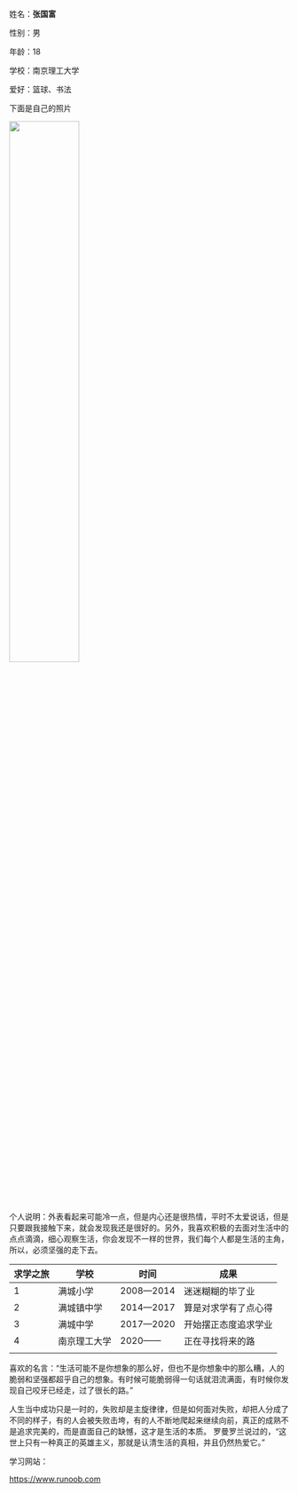 姓名：**张国富**
<div class="container-fluid">
	<div class="row-fluid">
		<div class="span12">
			<p>
				 性别：男
			</p>
		</div>
	</div>
</div>
<div class="container-fluid">
	<div class="row-fluid">
		<div class="span12">
			<p>
				 年龄：18
			</p>
		</div>
	</div>
</div>
<div class="container-fluid">
	<div class="row-fluid">
		<div class="span12">
			<p>
				 学校：南京理工大学
			</p>
		</div>
	</div>
</div>

<div class="container-fluid">
	<div class="row-fluid">
		<div class="span12">
			<p>
				 爱好：篮球、书法
			</p>
		</div>
	</div>
</div>

<div class="container-fluid">
	<div class="row-fluid">
		<div class="span12">
			<p>
				下面是自己的照片
			</p>
		</div>
	</div>
</div>

<img src="http://m.qpic.cn/psc?/V51pfPJD1TSgGy03lgRQ2G0Daj33dGiD/45NBuzDIW489QBoVep5mcdM3tPeflPsL3cqBY6dGVXxn*axejUhiFU8usY7x2lvA98ob50KpLbCdUuMw7FDkvg9U0mHyFSLtbeAsXJ8tz8o!/b&bo=kAGQAQAAAAADFzI!&rf=viewer_4" width="50%">

<div class="container-fluid">
	<div class="row-fluid">
		<div class="span12">
			<p>
				 个人说明：外表看起来可能冷一点，但是内心还是很热情，平时不太爱说话，但是只要跟我接触下来，就会发现我还是很好的。另外，我喜欢积极的去面对生活中的点点滴滴，细心观察生活，你会发现不一样的世界，我们每个人都是生活的主角，所以，必须坚强的走下去。
			</p>
		</div>
	</div>
</div>

<div class="container-fluid">
	<div class="row-fluid">
		<div class="span12">
			<table class="table">
				<thead>
					<tr>
						<th>
							求学之旅
						</th>
						<th>
							学校
						</th>
						<th>
							时间
						</th>
						<th>
							成果
						</th>
					</tr>
				</thead>
				<tbody>
					<tr>
						<td>
							1
						</td>
						<td>
							满城小学
						</td>
						<td>
							2008—2014
						</td>
						<td>
							迷迷糊糊的毕了业
						</td>
					</tr>
					<tr class="success">
						<td>
							2
						</td>
						<td>
							<span>满城镇中学</span>
						</td>
						<td>
							2014—2017
						</td>
						<td>
							算是对求学有了点心得
						</td>
					</tr>
					<tr class="error">
						<td>
							3
						</td>
						<td>
							满城中学
						</td>
						<td>
							2017—2020
						</td>
						<td>
							开始摆正态度追求学业
						</td>
					</tr>
					<tr class="warning">
						<td>
							4
						</td>
						<td>
							南京理工大学
						</td>
						<td>
							2020——
						</td>
						<td>
							正在寻找将来的路
						</td>
					</tr>
					<tr class="info">
						<td>
						</td>
						<td>
						</td>
						<td>
						</td>
						<td>
						</td>
					</tr>
				</tbody>
			</table>
		</div>
	</div>
</div>
<div class="container-fluid">
	<div class="row-fluid">
		<div class="span12">
			<p>
				 喜欢的名言：“生活可能不是你想象的那么好，但也不是你想象中的那么糟，人的脆弱和坚强都超乎自己的想象。有时候可能脆弱得一句话就泪流满面，有时候你发现自己咬牙已经走，过了很长的路。”

人生当中成功只是一时的，失败却是主旋律律，但是如何面对失败，却把人分成了不同的样子，有的人会被失败击垮，有的人不断地爬起来继续向前，真正的成熟不是追求完美的，而是直面自己的缺憾，这才是生活的本质。
罗曼罗兰说过的，“这世上只有一种真正的英雄主义，那就是认清生活的真相，并且仍然热爱它。”
			</p>
		</div>
	</div>
</div>

<div class="container-fluid">
	<div class="row-fluid">
		<div class="span12">
			<p>
				学习网站：    
			</p>
		</div>
	</div>
</div>

<https://www.runoob.com>

